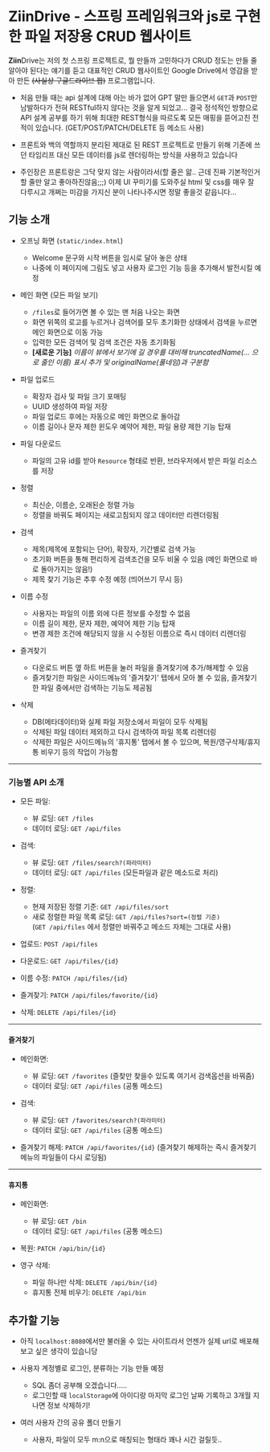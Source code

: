 # **Ziin**Drive - 스프링 프레임워크와 js로 구현한 파일 저장용 CRUD 웹사이트

**Ziin**Drive는 저의 첫 스프링 프로젝트로, 뭘 만들까 고민하다가 CRUD 정도는 만들 줄 알아야 된다는 얘기를 듣고 대표적인 CRUD 웹사이트인 Google Drive에서 영감을 받아 만든 ~~(사실상 구글드라이브 짭)~~ 프로그램입니다.

-   처음 만들 때는 api 설계에 대해 아는 바가 없어 GPT 말만 들으면서 `GET`과 `POST`만 남발하다가 전혀 RESTful하지 않다는 것을 알게 되었고... 결국 정석적인 방향으로 API 설계 공부를 하기 위해 최대한 REST형식을 따르도록 모든 매핑을 뜯어고친 전적이 있습니다. (GET/POST/PATCH/DELETE 등 메소드 사용)

-   프론트와 백의 역할까지 분리된 제대로 된 REST 프로젝트로 만들기 위해 기존에 쓰던 타임리프 대신 모든 데이터를 js로 렌더링하는 방식을 사용하고 있습니다

-   주인장은 프론트랑은 그닥 맞지 않는 사람이라서(할 줄은 앎.. 근데 진짜 기본적인거 할 줄만 알고 좋아하진않음;;;) 이제 UI 꾸미기를 도와주실 html 및 css를 매우 잘 다루시고 개쩌는 미감을 가지신 분이 나타나주시면 정말 좋을것 같읍니다...

## 기능 소개

-   오프닝 화면 (`static/index.html`)

    -   Welcome 문구와 시작 버튼을 임시로 달아 놓은 상태
    -   나중에 이 페이지에 그림도 넣고 사용자 로그인 기능 등을 추가해서 발전시킬 예정

-   메인 화면 (모든 파일 보기)

    -   `/files`로 들어가면 볼 수 있는 맨 처음 나오는 화면
    -   화면 위쪽의 로고를 누르거나 검색어를 모두 초기화한 상태에서 검색을 누르면 메인 화면으로 이동 가능
    -   입력한 모든 검색어 및 검색 조건은 자동 초기화됨
    -   **[새로운 기능]** _이름이 뷰에서 보기에 길 경우를 대비해 truncatedName(... 으로 줄인 이름) 표시 추가 및 originalName(풀네임)과 구분함_

-   파일 업로드

    -   확장자 검사 및 파일 크기 포매팅
    -   UUID 생성하여 파일 저장
    -   파일 업로드 후에는 자동으로 메인 화면으로 돌아감
    -   이름 길이나 문자 제한 윈도우 예약어 제한, 파일 용량 제한 기능 탑재

-   파일 다운로드

    -   파일의 고유 id를 받아 `Resource` 형태로 반환, 브라우저에서 받은 파일 리소스를 저장

-   정렬

    -   최신순, 이름순, 오래된순 정렬 가능
    -   정렬을 바꿔도 페이지는 새로고침되지 않고 데이터만 리렌더링됨

-   검색

    -   제목(제목에 포함되는 단어), 확장자, 기간별로 검색 가능
    -   초기화 버튼을 통해 편리하게 검색조건을 모두 비울 수 있음 (메인 화면으로 바로 돌아가지는 않음!)
    -   제목 찾기 기능은 추후 수정 예정 (띄어쓰기 무시 등)

-   이름 수정

    -   사용자는 파일의 이름 외에 다른 정보를 수정할 수 없음
    -   이름 길이 제한, 문자 제한, 예약어 제한 기능 탑재
    -   변경 제한 조건에 해당되지 않을 시 수정된 이름으로 즉시 데이터 리렌더링

-   즐겨찾기

    -   다운로드 버튼 옆 하트 버튼을 눌러 파일을 즐겨찾기에 추가/해제할 수 있음
    -   즐겨찾기한 파일은 사이드메뉴의 '즐겨찾기' 탭에서 모아 볼 수 있음, 즐겨찾기한 파일 중에서만 검색하는 기능도 제공됨

-   삭제

    -   DB(메타데이터)와 실제 파일 저장소에서 파일이 모두 삭제됨
    -   삭제된 파일 데이터 제외하고 다시 검색하여 파일 목록 리렌더링
    -   삭제한 파일은 사이드메뉴의 '휴지통' 탭에서 볼 수 있으며, 복원/영구삭제/휴지통 비우기 등의 작업이 가능함

---

### 기능별 API 소개

-   모든 파일:

    -   뷰 로딩: `GET /files`
    -   데이터 로딩: `GET /api/files`

-   검색:

    -   뷰 로딩: `GET /files/search?(파라미터)`
    -   데이터 로딩: `GET /api/files` (모든파일과 같은 메소드로 처리)

-   정렬:

    -   현재 저장된 정렬 기준: `GET /api/files/sort`
    -   새로 정렬한 파일 목록 로딩: `GET /api/files?sort=(정렬 기준)`\
        (`GET /api/files` 에서 정렬만 바꿔주고 메소드 자체는 그대로 사용)

-   업로드: `POST /api/files`

-   다운로드: `GET /api/files/{id}`

-   이름 수정: `PATCH /api/files/{id}`

-   즐겨찾기: `PATCH /api/files/favorite/{id}`

-   삭제: `DELETE /api/files/{id}`

---

#### 즐겨찾기

-   메인화면:

    -   뷰 로딩: `GET /favorites` (즐찾만 찾을수 있도록 여기서 검색옵션을 바꿔줌)
    -   데이터 로딩: `GET /api/files` (공통 메소드)

-   검색:

    -   뷰 로딩: `GET /favorites/search?(파라미터)`
    -   데이터 로딩: `GET /api/files` (공통 메소드)

-   즐겨찾기 해제: `PATCH /api/favorites/{id}` (즐겨찾기 해제하는 즉시 즐겨찾기 메뉴의 파일들이 다시 로딩됨)

---

#### 휴지통

-   메인화면:

    -   뷰 로딩: `GET /bin`
    -   데이터 로딩: `GET /api/files` (공통 메소드)

-   복원: `PATCH /api/bin/{id}`

-   영구 삭제:

    -   파일 하나만 삭제: `DELETE /api/bin/{id}`
    -   휴지통 전체 비우기: `DELETE /api/bin`

## 추가할 기능

-   아직 `localhost:8080`에서만 불러올 수 있는 사이트라서 언젠가 실제 url로 배포해보고 싶은 생각이 있습니당

-   사용자 계정별로 로그인, 분류하는 기능 만들 예정

    -   SQL 좀더 공부해 오겠습니다.....
    -   로그인할 때 `localStorage`에 아이디랑 마지막 로그인 날짜 기록하고 3개월 지나면 정보 삭제하기!

-   여러 사용자 간의 공유 폴더 만들기
    -   사용자, 파일이 모두 m:n으로 매칭되는 형태라 꽤나 시간 걸릴듯..
